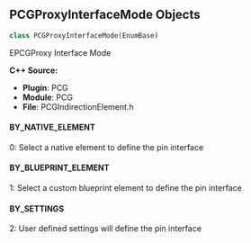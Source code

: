## PCGProxyInterfaceMode Objects

```python
class PCGProxyInterfaceMode(EnumBase)
```

EPCGProxy Interface Mode

**C++ Source:**

- **Plugin**: PCG
- **Module**: PCG
- **File**: PCGIndirectionElement.h

<a id="unreal.PCGProxyInterfaceMode.BY_NATIVE_ELEMENT"></a>

#### BY_NATIVE_ELEMENT

0: Select a native element to define the pin interface

<a id="unreal.PCGProxyInterfaceMode.BY_BLUEPRINT_ELEMENT"></a>

#### BY_BLUEPRINT_ELEMENT

1: Select a custom blueprint element to define the pin interface

<a id="unreal.PCGProxyInterfaceMode.BY_SETTINGS"></a>

#### BY_SETTINGS

2: User defined settings will define the pin interface

<a id="unreal.PCGMatchMaxDistanceMode"></a>